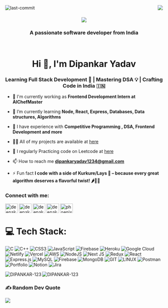 <img align="right" src="https://visitor-badge.laobi.icu/badge?page_id=DIPANKAR-123.DIPANKAR-123" />
<img align="left"  src="https://img.shields.io/github/last-commit/badges/shields" alt="last-commit" />
<h1 align="center">
    <img src="https://readme-typing-svg.herokuapp.com/?font=Righteous&size=35&center=true&vCenter=true&width=500&height=70&duration=4000&lines=Hi+There!+👋;+I'm+Dipankar+Yadav;Competitive Programmer;Full Stack Developer;" />
</h1>

<h3 align="center">A passionate software developer from India </h3>

<br/>



<h1 align="center">Hi 👋, I'm Dipankar Yadav</h1>
<h3 align="center">Learning Full Stack Development 🚀 | Mastering DSA 💡 | Crafting Code in India 🇮🇳</h3>

- 👋 I'm currently working as **Frontend Development Intern at AIChefMaster**

- 🌱 I’m currently learning **Node, React, Express, Databases, Data structures, Algorithms**

- 🤝 I have experience with **Competitive Programming , DSA, Frontend Development  and more**

- 👨‍💻 All of my projects are available at [here](https://github.com/DIPANKAR-123)

- 📝 I regularly Practicing code on Leetcode at [here](https://leetcode.com/DY-10/)

- 📫 How to reach me **dipankaryadav1234@gmail.com**

- ⚡ Fun fact **I code with a side of Kurkure/Lays 🍪 – because every great algorithm deserves a flavorful twist! 🌶️👨‍💻**

<h3 align="left">Connect with me:</h3>
<p align="left">
<a href="https://twitter.com/deepakvrma14" target="blank"><img align="center" src="https://raw.githubusercontent.com/rahuldkjain/github-profile-readme-generator/master/src/images/icons/Social/twitter.svg" alt="deepakvrma14" height="30" width="40" /></a>
<a href="https://www.linkedin.com/in/dipankar-yadav-ba6663157/" target="blank"><img align="center" src="https://raw.githubusercontent.com/rahuldkjain/github-profile-readme-generator/master/src/images/icons/Social/linked-in-alt.svg" alt="deepakvrma14" height="30" width="40" /></a>
<a href="https://instagram.com/deepak_vrma13" target="blank"><img align="center" src="https://raw.githubusercontent.com/rahuldkjain/github-profile-readme-generator/master/src/images/icons/Social/instagram.svg" alt="deepak_vrma13" height="30" width="40" /></a>
<a href="https://www.hackerrank.com/deepakverma14821" target="blank"><img align="center" src="https://raw.githubusercontent.com/rahuldkjain/github-profile-readme-generator/master/src/images/icons/Social/hackerrank.svg" alt="deepakverma14821" height="30" width="40" /></a>
<a href="https://leetcode.com/DY-10/" target="blank"><img align="center" src="https://raw.githubusercontent.com/rahuldkjain/github-profile-readme-generator/master/src/images/icons/Social/leet-code.svg" alt="phoenixblade" height="30" width="40" /></a>
</p>

# 💻 Tech Stack:
![C](https://img.shields.io/badge/c-%2300599C.svg?style=for-the-badge&logo=c&logoColor=white) ![C++](https://img.shields.io/badge/c++-%2300599C.svg?style=for-the-badge&logo=c%2B%2B&logoColor=white) ![CSS3](https://img.shields.io/badge/css3-%231572B6.svg?style=for-the-badge&logo=css3&logoColor=white) ![JavaScript](https://img.shields.io/badge/javascript-%23323330.svg?style=for-the-badge&logo=javascript&logoColor=%23F7DF1E) ![Firebase](https://img.shields.io/badge/firebase-%23039BE5.svg?style=for-the-badge&logo=firebase) ![Heroku](https://img.shields.io/badge/heroku-%23430098.svg?style=for-the-badge&logo=heroku&logoColor=white) ![Google Cloud](https://img.shields.io/badge/GoogleCloud-%234285F4.svg?style=for-the-badge&logo=google-cloud&logoColor=white) ![Netlify](https://img.shields.io/badge/netlify-%23000000.svg?style=for-the-badge&logo=netlify&logoColor=#00C7B7) ![Vercel](https://img.shields.io/badge/vercel-%23000000.svg?style=for-the-badge&logo=vercel&logoColor=white) ![AWS](https://img.shields.io/badge/AWS-%23FF9900.svg?style=for-the-badge&logo=amazon-aws&logoColor=white) ![NodeJS](https://img.shields.io/badge/node.js-6DA55F?style=for-the-badge&logo=node.js&logoColor=white) ![Next JS](https://img.shields.io/badge/Next-black?style=for-the-badge&logo=next.js&logoColor=white) ![Redux](https://img.shields.io/badge/redux-%23593d88.svg?style=for-the-badge&logo=redux&logoColor=white) ![React](https://img.shields.io/badge/react-%2320232a.svg?style=for-the-badge&logo=react&logoColor=%2361DAFB) ![Express.js](https://img.shields.io/badge/express.js-%23404d59.svg?style=for-the-badge&logo=express&logoColor=%2361DAFB) ![MySQL](https://img.shields.io/badge/mysql-%2300000f.svg?style=for-the-badge&logo=mysql&logoColor=white) ![Firebase](https://img.shields.io/badge/Firebase-039BE5?style=for-the-badge&logo=Firebase&logoColor=white) ![MongoDB](https://img.shields.io/badge/MongoDB-%234ea94b.svg?style=for-the-badge&logo=mongodb&logoColor=white) ![GIT](https://img.shields.io/badge/Git-fc6d26?style=for-the-badge&logo=git&logoColor=white) ![LINUX](https://img.shields.io/badge/Linux-FCC624?style=for-the-badge&logo=linux&logoColor=black) ![Postman](https://img.shields.io/badge/Postman-FF6C37?style=for-the-badge&logo=postman&logoColor=white) ![Portfolio](https://img.shields.io/badge/Portfolio-%23000000.svg?style=for-the-badge&logo=firefox&logoColor=#FF7139) ![Notion](https://img.shields.io/badge/Notion-%23000000.svg?style=for-the-badge&logo=notion&logoColor=white) ![Jira](https://img.shields.io/badge/jira-%230A0FFF.svg?style=for-the-badge&logo=jira&logoColor=white)

<p align="left">
</p>

<p><img align="left" src="https://github-readme-stats.vercel.app/api/top-langs?username=DIPANKAR-123&show_icons=true&theme=dark&locale=en&layout=compact" alt="DIPANKAR-123" /></p>


<p><img align="center" src="https://github-readme-streak-stats.herokuapp.com/?user=DIPANKAR-123&theme=dark" alt="DIPANKAR-123" /></p>

### ✍️ Random Dev Quote
![](https://quotes-github-readme.vercel.app/api?type=horizontal&theme=radical)

